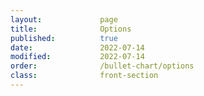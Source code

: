 ```yaml
---
layout:             page
title:              Options
published:          true
date:               2022-07-14
modified:           2022-07-14
order:              /bullet-chart/options
class:              front-section
---
```

